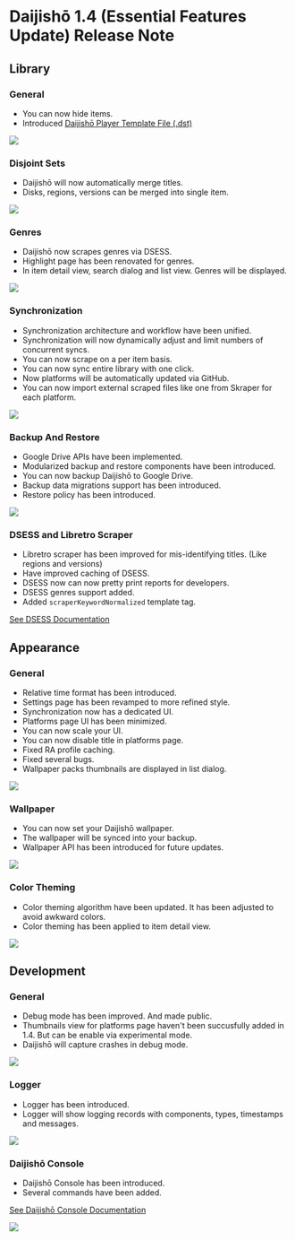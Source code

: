 # Daijishō 1.4 (Essential Features Update) Release Note

## Library
### General
 - You can now hide items.
 - Introduced [Daijishō Player Template File (.dst)](/docs/daijishou_player_template.md)

![](./1_4_release_note/library_general.png)

### Disjoint Sets
 - Daijishō will now automatically merge titles.
 - Disks, regions, versions can be merged into single item.

![](./1_4_release_note/library_disjoint_sets.png)

### Genres
 - Daijishō now scrapes genres via DSESS.
 - Highlight page has been renovated for genres.
 - In item detail view, search dialog and list view. Genres will be displayed.

![](./1_4_release_note/library_genres.png)

### Synchronization
 - Synchronization architecture and workflow have been unified.
 - Synchronization will now dynamically adjust and limit numbers of concurrent syncs.
 - You can now scrape on a per item basis.
 - You can now sync entire library with one click.
 - Now platforms will be automatically updated via GitHub.
 - You can now import external scraped files like one from Skraper for each platform. 

![](./1_4_release_note/library_synchronization.png)

### Backup And Restore
 - Google Drive APIs have been implemented.
 - Modularized backup and restore components have been introduced.
 - You can now backup Daijishō to Google Drive.
 - Backup data migrations support has been introduced.
 - Restore policy has been introduced.

![](./1_4_release_note/library_backup_and_restore.png)

### DSESS and Libretro Scraper
 - Libretro scraper has been improved for mis-identifying titles. (Like regions and versions)
 - Have improved caching of DSESS.
 - DSESS now can now pretty print reports for developers.
 - DSESS genres support added.
 - Added `scraperKeywordNormalized` template tag.

[See DSESS Documentation](/docs/dsess.md)
 
## Appearance
### General
 - Relative time format has been introduced.
 - Settings page has been revamped to more refined style.
 - Synchronization now has a dedicated UI.
 - Platforms page UI has been minimized.
 - You can now scale your UI.
 - You can now disable title in platforms page.
 - Fixed RA profile caching.
 - Fixed several bugs.
 - Wallpaper packs thumbnails are displayed in list dialog.

![](./1_4_release_note/appearance_general_2.png)

### Wallpaper
 - You can now set your Daijishō wallpaper.
 - The wallpaper will be synced into your backup.
 - Wallpaper API has been introduced for future updates.

![](./1_4_release_note/appearance_wallpaper.png)

### Color Theming
 - Color theming algorithm have been updated. It has been adjusted to avoid awkward colors.
 - Color theming has been applied to item detail view.

![](./1_4_release_note/appearance_color_theming.png)

## Development
### General
 - Debug mode has been improved. And made public.
 - Thumbnails view for platforms page haven't been succusfully added in 1.4. But can be enable via experimental mode.
 - Daijishō will capture crashes in debug mode.

 ![](./1_4_release_note/development_general.png)

### Logger
 - Logger has been introduced.
 - Logger will show logging records with components, types, timestamps and messages.

 ![](./1_4_release_note/development_logger.png)

### Daijishō Console
 - Daijishō Console has been introduced.
 - Several commands have been added.

[See Daijishō Console Documentation](/docs/daijishou_console.md)

![](./1_4_release_note/development_daijishou_console.png)